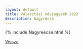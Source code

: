 ```yaml
---
layout: default
title: Választási névjegyzék 2022
description: Nagyrécse
---
```


{% include Nagyreecse.html %}

[Vissza](./)